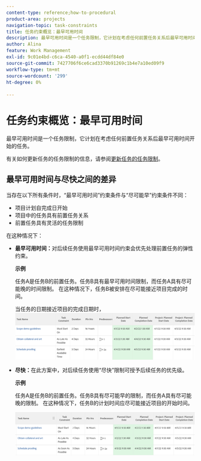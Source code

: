 ```yaml
---
content-type: reference;how-to-procedural
product-area: projects
navigation-topic: task-constraints
title: 任务约束概览：最早可用时间
description: 最早可用时间是一个任务限制，它计划在考虑任何前置任务关系后最早可用时间开始的任务。
author: Alina
feature: Work Management
exl-id: 9c01e4bd-c6ca-4540-a0f1-ecdd44df84e0
source-git-commit: 7427706f6ce6cad3370b91269c1b4e7a10ed09f9
workflow-type: tm+mt
source-wordcount: '299'
ht-degree: 0%

---
```


# 任务约束概览：最早可用时间

最早可用时间是一个任务限制，它计划在考虑任何前置任务关系后最早可用时间开始的任务。

有关如何更新任务的任务限制的信息，请参阅[更新任务的任务限制](../../../manage-work/tasks/task-constraints/update-task-constraint-of-task.md)。

<!--
<p data-mc-conditions="QuicksilverOrClassic.Draft mode">(NOTE: replaced with new article linked above) </p>
-->

<!--
<p data-mc-conditions="QuicksilverOrClassic.Draft mode">To update the Task Constraint to Earliest Available Time:</p>
-->

<!--
   <li value="1" data-mc-conditions="QuicksilverOrClassic.Draft mode">Go to a task whose constraint you want to modify. </li>
   -->

<!--
   <p data-mc-conditions="QuicksilverOrClassic.Draft mode">Click <strong>Edit Task</strong>.</p>
   -->

<!--
   <p data-mc-conditions="QuicksilverOrClassic.Draft mode">Click the <strong>More</strong> icon <img src="assets/qs-more-icon-on-an-object.png"> next to the task name, then click <strong>Edit</strong>.</p>
   -->

<!--
   <p data-mc-conditions="QuicksilverOrClassic.Draft mode">In the <strong>Overview</strong> section, expand the <strong>Task Constraint</strong> drop-down menu.</p>
   -->

<!--
   <p data-mc-conditions="QuicksilverOrClassic.Draft mode">Select <strong>Earliest Available Time</strong>.</p>
   -->

<!--
   <li value="5" data-mc-conditions="QuicksilverOrClassic.Draft mode">Click <strong>Save Changes</strong>.</li>
   -->

## 最早可用时间与尽快之间的差异

<!--
<p data-mc-conditions="QuicksilverOrClassic.Draft mode">(NOTE: [! This section is duplicated in "Earliest Available Time"])</p>
-->

当存在以下所有条件时，“最早可用时间”约束条件与“尽可能早”约束条件不同：

* 项目计划自完成日开始
* 项目中的任务具有前置任务关系
* 前置任务具有灵活的任务限制

在这种情况下：

* **最早可用时间：**&#x200B;对后续任务使用最早可用时间约束会优先处理前置任务的弹性约束。

  **示例**

  任务A是任务B的前置任务。任务B具有最早可用时间限制，而任务A具有尽可能晚的时间限制。 在这种情况下，任务B被安排在尽可能接近项目完成的时间。

  当任务的日期接近项目的完成日期时，![最早可用时间限制](assets/earliest-available-constraint-dates-closer-to-project-completion-350x137.png)

* **尽快：**&#x200B;在此方案中，对后续任务使用“尽快”限制可授予后续任务的优先级。

  **示例**

  任务A是任务B的前置任务。任务B具有尽可能早的限制，而任务A具有尽可能晚的限制。 在这种情况下，任务B的计划时间应尽可能接近项目的开始时间。

  ![当任务的日期接近项目的开始日期时，尽快约束](assets/as-soon-as-possible-dates-closer-to-project-start-350x126.png)
